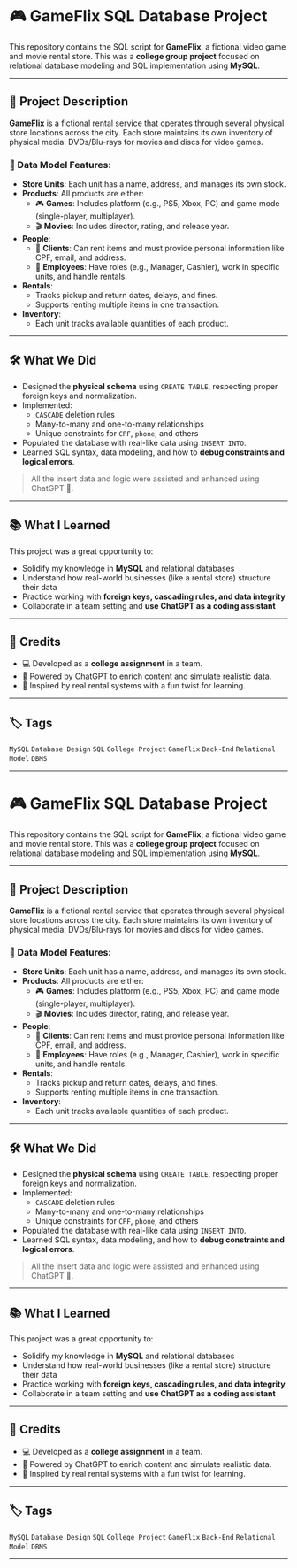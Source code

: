 # 🎮 GameFlix SQL Database Project

This repository contains the SQL script for **GameFlix**, a fictional video game and movie rental store. This was a **college group project** focused on relational database modeling and SQL implementation using **MySQL**.

---

## 📘 Project Description

**GameFlix** is a fictional rental service that operates through several physical store locations across the city. Each store maintains its own inventory of physical media: DVDs/Blu-rays for movies and discs for video games.

### 🧱 Data Model Features:

- **Store Units**: Each unit has a name, address, and manages its own stock.
- **Products**: All products are either:
  - 🎮 **Games**: Includes platform (e.g., PS5, Xbox, PC) and game mode (single-player, multiplayer).
  - 🎬 **Movies**: Includes director, rating, and release year.
- **People**:
  - 👤 **Clients**: Can rent items and must provide personal information like CPF, email, and address.
  - 👥 **Employees**: Have roles (e.g., Manager, Cashier), work in specific units, and handle rentals.
- **Rentals**:
  - Tracks pickup and return dates, delays, and fines.
  - Supports renting multiple items in one transaction.
- **Inventory**:
  - Each unit tracks available quantities of each product.

---

## 🛠️ What We Did

- Designed the **physical schema** using `CREATE TABLE`, respecting proper foreign keys and normalization.
- Implemented:
  - `CASCADE` deletion rules
  - Many-to-many and one-to-many relationships
  - Unique constraints for `CPF`, `phone`, and others
- Populated the database with real-like data using `INSERT INTO`.
- Learned SQL syntax, data modeling, and how to **debug constraints and logical errors**.

> All the insert data and logic were assisted and enhanced using ChatGPT 💬.

---

## 📚 What I Learned

This project was a great opportunity to:

- Solidify my knowledge in **MySQL** and relational databases
- Understand how real-world businesses (like a rental store) structure their data
- Practice working with **foreign keys, cascading rules, and data integrity**
- Collaborate in a team setting and **use ChatGPT as a coding assistant**

---

## 🤝 Credits

- 💻 Developed as a **college assignment** in a team.
- 🤖 Powered by ChatGPT to enrich content and simulate realistic data.
- 🧠 Inspired by real rental systems with a fun twist for learning.

---

## 🏷️ Tags

`MySQL` `Database Design` `SQL` `College Project` `GameFlix` `Back-End` `Relational Model` `DBMS`

---
# 🎮 GameFlix SQL Database Project

This repository contains the SQL script for **GameFlix**, a fictional video game and movie rental store. This was a **college group project** focused on relational database modeling and SQL implementation using **MySQL**.

---

## 📘 Project Description

**GameFlix** is a fictional rental service that operates through several physical store locations across the city. Each store maintains its own inventory of physical media: DVDs/Blu-rays for movies and discs for video games.

### 🧱 Data Model Features:

- **Store Units**: Each unit has a name, address, and manages its own stock.
- **Products**: All products are either:
  - 🎮 **Games**: Includes platform (e.g., PS5, Xbox, PC) and game mode (single-player, multiplayer).
  - 🎬 **Movies**: Includes director, rating, and release year.
- **People**:
  - 👤 **Clients**: Can rent items and must provide personal information like CPF, email, and address.
  - 👥 **Employees**: Have roles (e.g., Manager, Cashier), work in specific units, and handle rentals.
- **Rentals**:
  - Tracks pickup and return dates, delays, and fines.
  - Supports renting multiple items in one transaction.
- **Inventory**:
  - Each unit tracks available quantities of each product.

---

## 🛠️ What We Did

- Designed the **physical schema** using `CREATE TABLE`, respecting proper foreign keys and normalization.
- Implemented:
  - `CASCADE` deletion rules
  - Many-to-many and one-to-many relationships
  - Unique constraints for `CPF`, `phone`, and others
- Populated the database with real-like data using `INSERT INTO`.
- Learned SQL syntax, data modeling, and how to **debug constraints and logical errors**.

> All the insert data and logic were assisted and enhanced using ChatGPT 💬.

---

## 📚 What I Learned

This project was a great opportunity to:

- Solidify my knowledge in **MySQL** and relational databases
- Understand how real-world businesses (like a rental store) structure their data
- Practice working with **foreign keys, cascading rules, and data integrity**
- Collaborate in a team setting and **use ChatGPT as a coding assistant**

---

## 🤝 Credits

- 💻 Developed as a **college assignment** in a team.
- 🤖 Powered by ChatGPT to enrich content and simulate realistic data.
- 🧠 Inspired by real rental systems with a fun twist for learning.

---

## 🏷️ Tags

`MySQL` `Database Design` `SQL` `College Project` `GameFlix` `Back-End` `Relational Model` `DBMS`

---

